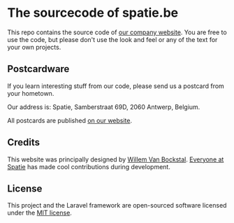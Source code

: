 # The sourcecode of spatie.be

This repo contains the source code of [our company website](https://spatie.be). You are free to use the code, but please don't use the look and feel or any of the text for your own projects.

## Postcardware

If you learn interesting stuff from our code, please send us a postcard from your hometown.

Our address is: Spatie, Samberstraat 69D, 2060 Antwerp, Belgium.

All postcards are published [on our website](https://spatie.be/en/opensource/postcards).

## Credits

This website was principally designed by [Willem Van Bockstal](https://github.com/orgs/spatie/people/willemvb). [Everyone at Spatie](https://github.com/orgs/spatie/people) has made cool contributions during development.

## License

This project and the Laravel framework are open-sourced software licensed under the [MIT license](http://opensource.org/licenses/MIT).
